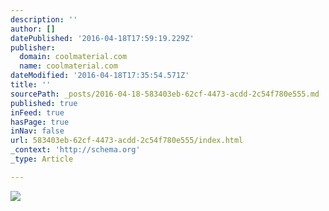 ```yaml
---
description: ''
author: []
datePublished: '2016-04-18T17:59:19.229Z'
publisher:
  domain: coolmaterial.com
  name: coolmaterial.com
dateModified: '2016-04-18T17:35:54.571Z'
title: ''
sourcePath: _posts/2016-04-18-583403eb-62cf-4473-acdd-2c54f780e555.md
published: true
inFeed: true
hasPage: true
inNav: false
url: 583403eb-62cf-4473-acdd-2c54f780e555/index.html
_context: 'http://schema.org'
_type: Article

---
```

![](http://coolmaterial.wpengine.netdna-cdn.com/wp-content/uploads/2012/05/1969-Chevrolet-Camaro.jpg)